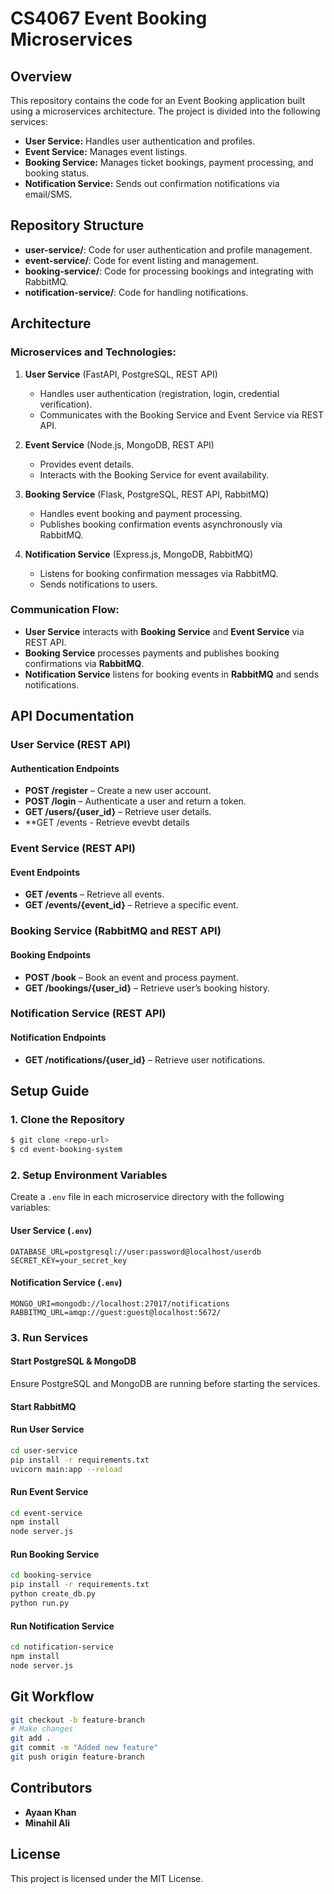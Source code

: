 # CS4067 Event Booking Microservices

## Overview
This repository contains the code for an Event Booking application built using a microservices architecture. The project is divided into the following services:
- **User Service:** Handles user authentication and profiles.
- **Event Service:** Manages event listings.
- **Booking Service:** Manages ticket bookings, payment processing, and booking status.
- **Notification Service:** Sends out confirmation notifications via email/SMS.

## Repository Structure
- **user-service/**: Code for user authentication and profile management.
- **event-service/**: Code for event listing and management.
- **booking-service/**: Code for processing bookings and integrating with RabbitMQ.
- **notification-service/**: Code for handling notifications.

## Architecture

### Microservices and Technologies:
1. **User Service** (FastAPI, PostgreSQL, REST API)  
   - Handles user authentication (registration, login, credential verification).
   - Communicates with the Booking Service and Event Service via REST API.

2. **Event Service** (Node.js, MongoDB, REST API)  
   - Provides event details.
   - Interacts with the Booking Service for event availability.

3. **Booking Service** (Flask, PostgreSQL, REST API, RabbitMQ)  
   - Handles event booking and payment processing.
   - Publishes booking confirmation events asynchronously via RabbitMQ.

4. **Notification Service** (Express.js, MongoDB, RabbitMQ)  
   - Listens for booking confirmation messages via RabbitMQ.
   - Sends notifications to users.

### Communication Flow:
- **User Service** interacts with **Booking Service** and **Event Service** via REST API.
- **Booking Service** processes payments and publishes booking confirmations via **RabbitMQ**.
- **Notification Service** listens for booking events in **RabbitMQ** and sends notifications.

## API Documentation

### User Service (REST API)
#### Authentication Endpoints
- **POST /register** – Create a new user account.
- **POST /login** – Authenticate a user and return a token.
- **GET /users/{user_id}** – Retrieve user details.
- **GET /events - Retrieve evevbt details

### Event Service (REST API)
#### Event Endpoints
- **GET /events** – Retrieve all events.
- **GET /events/{event_id}** – Retrieve a specific event.

### Booking Service (RabbitMQ and REST API)
#### Booking Endpoints
- **POST /book** – Book an event and process payment.
- **GET /bookings/{user_id}** – Retrieve user’s booking history.

### Notification Service (REST API)
#### Notification Endpoints
- **GET /notifications/{user_id}** – Retrieve user notifications.

## Setup Guide

### 1. Clone the Repository
```sh
$ git clone <repo-url>
$ cd event-booking-system
```

### 2. Setup Environment Variables
Create a `.env` file in each microservice directory with the following variables:

#### User Service (`.env`)
```
DATABASE_URL=postgresql://user:password@localhost/userdb
SECRET_KEY=your_secret_key
```

#### Notification Service (`.env`)
```
MONGO_URI=mongodb://localhost:27017/notifications
RABBITMQ_URL=amqp://guest:guest@localhost:5672/
```

### 3. Run Services
#### Start PostgreSQL & MongoDB
Ensure PostgreSQL and MongoDB are running before starting the services.

#### Start RabbitMQ

#### Run User Service
```sh
cd user-service
pip install -r requirements.txt
uvicorn main:app --reload
```

#### Run Event Service
```sh
cd event-service
npm install
node server.js
```

#### Run Booking Service
```sh
cd booking-service
pip install -r requirements.txt
python create_db.py
python run.py
```

#### Run Notification Service
```sh
cd notification-service
npm install
node server.js
```

## Git Workflow
```sh
git checkout -b feature-branch
# Make changes
git add .
git commit -m "Added new feature"
git push origin feature-branch
```

## Contributors
- **Ayaan Khan**
- **Minahil Ali**

## License
This project is licensed under the MIT License.


